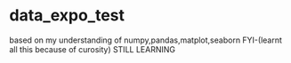 # data_expo_test
based  on my understanding of numpy,pandas,matplot,seaborn   FYI-(learnt all this because of curosity)
STILL LEARNING
